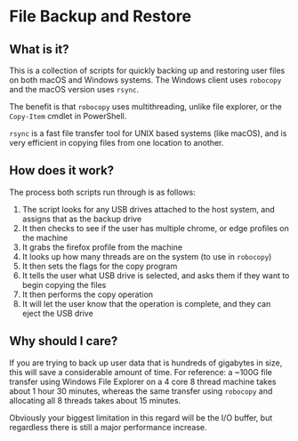 # File Backup and Restore
## What is it?
This is a collection of scripts for quickly backing up and restoring user files on both macOS and Windows systems. The Windows client uses `robocopy` and the macOS version uses `rsync`.

The benefit is that `robocopy` uses multithreading, unlike file explorer, or the `Copy-Item` cmdlet in PowerShell.

`rsync` is a fast file transfer tool for UNIX based systems (like macOS), and is very efficient in copying files from one location to another.

## How does it work?
The process both scripts run through is as follows:
1. The script looks for any USB drives attached to the host system, and assigns that as the backup drive
2. It then checks to see if the user has multiple chrome, or edge profiles on the machine
3. It grabs the firefox profile from the machine
4. It looks up how many threads are on the system (to use in `robocopy`)
5. It then sets the flags for the copy program
6. It tells the user what USB drive is selected, and asks them if they want to begin copying the files
7. It then performs the copy operation
8. It will let the user know that the operation is complete, and they can eject the USB drive

## Why should I care?
If you are trying to back up user data that is hundreds of gigabytes in size, this will save a considerable amount of time. For reference: a ~100G file transfer using Windows File Explorer on a 4 core 8 thread machine takes about 1 hour 30 minutes, whereas the same transfer using `robocopy` and allocating all 8 threads takes about 15 minutes.

Obviously your biggest limitation in this regard will be the I/O buffer, but regardless there is still a major performance increase.